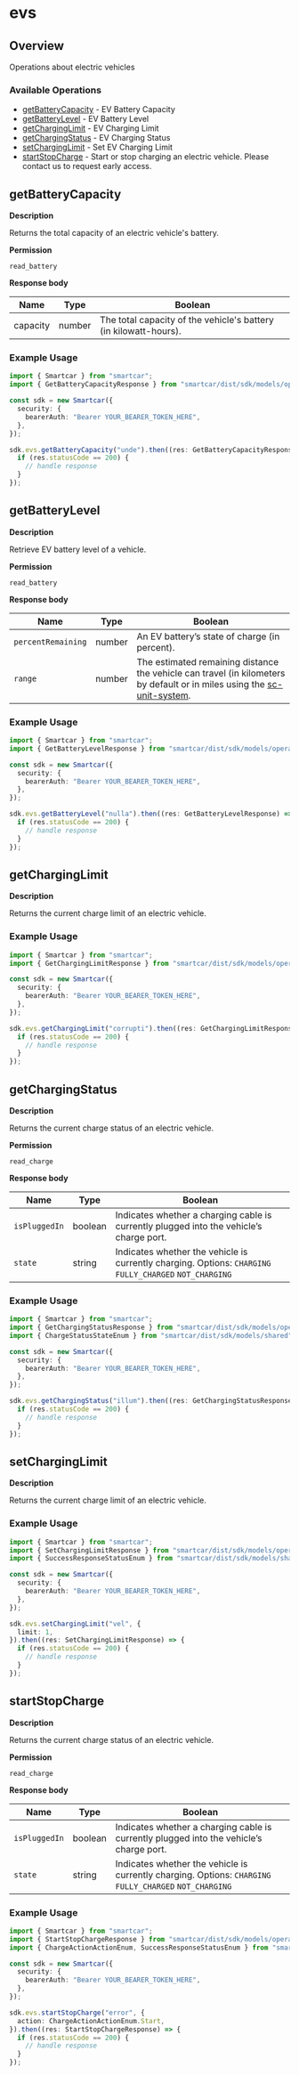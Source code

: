# evs

## Overview

Operations about electric vehicles

### Available Operations

* [getBatteryCapacity](#getbatterycapacity) - EV Battery Capacity
* [getBatteryLevel](#getbatterylevel) - EV Battery Level
* [getChargingLimit](#getcharginglimit) - EV Charging Limit
* [getChargingStatus](#getchargingstatus) - EV Charging Status
* [setChargingLimit](#setcharginglimit) - Set EV Charging Limit
* [startStopCharge](#startstopcharge) - Start or stop charging an electric vehicle. Please contact us to request early access.

## getBatteryCapacity

__Description__

Returns the total capacity of an electric vehicle's battery.

__Permission__

`read_battery`

__Response body__

|  Name 	|Type   	|Boolean   	|
|---	|---	|---	|
|  capacity|   number|  The total capacity of the vehicle's battery (in kilowatt-hours). 	|

### Example Usage

```typescript
import { Smartcar } from "smartcar";
import { GetBatteryCapacityResponse } from "smartcar/dist/sdk/models/operations";

const sdk = new Smartcar({
  security: {
    bearerAuth: "Bearer YOUR_BEARER_TOKEN_HERE",
  },
});

sdk.evs.getBatteryCapacity("unde").then((res: GetBatteryCapacityResponse) => {
  if (res.statusCode == 200) {
    // handle response
  }
});
```

## getBatteryLevel

__Description__

Retrieve EV battery level of a vehicle.

__Permission__

`read_battery`

__Response body__

|  Name 	|Type   	|Boolean   	|
|---	|---	|---	|
|  `percentRemaining`|   number|  An EV battery’s state of charge (in percent). 	|
|   `range`|   number	|   The estimated remaining distance the vehicle can travel (in kilometers by default or in miles using the [sc-unit-system](https://smartcar.com/docs/api?version=v2.0&language=cURL#request-headers).	|

### Example Usage

```typescript
import { Smartcar } from "smartcar";
import { GetBatteryLevelResponse } from "smartcar/dist/sdk/models/operations";

const sdk = new Smartcar({
  security: {
    bearerAuth: "Bearer YOUR_BEARER_TOKEN_HERE",
  },
});

sdk.evs.getBatteryLevel("nulla").then((res: GetBatteryLevelResponse) => {
  if (res.statusCode == 200) {
    // handle response
  }
});
```

## getChargingLimit

__Description__

Returns the current charge limit of an electric vehicle.

### Example Usage

```typescript
import { Smartcar } from "smartcar";
import { GetChargingLimitResponse } from "smartcar/dist/sdk/models/operations";

const sdk = new Smartcar({
  security: {
    bearerAuth: "Bearer YOUR_BEARER_TOKEN_HERE",
  },
});

sdk.evs.getChargingLimit("corrupti").then((res: GetChargingLimitResponse) => {
  if (res.statusCode == 200) {
    // handle response
  }
});
```

## getChargingStatus

__Description__

Returns the current charge status of an electric vehicle.

__Permission__

`read_charge`

__Response body__

|  Name 	|Type   	|Boolean   	|
|---	|---	|---	|
|  `isPluggedIn` 	|   boolean	|  Indicates whether a charging cable is currently plugged into the vehicle’s charge port. 	|
|   `state`	|   string	|   Indicates whether the vehicle is currently charging. Options: `CHARGING` `FULLY_CHARGED` `NOT_CHARGING`	|

### Example Usage

```typescript
import { Smartcar } from "smartcar";
import { GetChargingStatusResponse } from "smartcar/dist/sdk/models/operations";
import { ChargeStatusStateEnum } from "smartcar/dist/sdk/models/shared";

const sdk = new Smartcar({
  security: {
    bearerAuth: "Bearer YOUR_BEARER_TOKEN_HERE",
  },
});

sdk.evs.getChargingStatus("illum").then((res: GetChargingStatusResponse) => {
  if (res.statusCode == 200) {
    // handle response
  }
});
```

## setChargingLimit

__Description__

Returns the current charge limit of an electric vehicle.

### Example Usage

```typescript
import { Smartcar } from "smartcar";
import { SetChargingLimitResponse } from "smartcar/dist/sdk/models/operations";
import { SuccessResponseStatusEnum } from "smartcar/dist/sdk/models/shared";

const sdk = new Smartcar({
  security: {
    bearerAuth: "Bearer YOUR_BEARER_TOKEN_HERE",
  },
});

sdk.evs.setChargingLimit("vel", {
  limit: 1,
}).then((res: SetChargingLimitResponse) => {
  if (res.statusCode == 200) {
    // handle response
  }
});
```

## startStopCharge

__Description__

Returns the current charge status of an electric vehicle.

__Permission__

`read_charge`

__Response body__

|  Name 	|Type   	|Boolean   	|
|---	|---	|---	|
|  `isPluggedIn` 	|   boolean	|  Indicates whether a charging cable is currently plugged into the vehicle’s charge port. 	|
|   `state`	|   string	|   Indicates whether the vehicle is currently charging. Options: `CHARGING` `FULLY_CHARGED` `NOT_CHARGING`	|

### Example Usage

```typescript
import { Smartcar } from "smartcar";
import { StartStopChargeResponse } from "smartcar/dist/sdk/models/operations";
import { ChargeActionActionEnum, SuccessResponseStatusEnum } from "smartcar/dist/sdk/models/shared";

const sdk = new Smartcar({
  security: {
    bearerAuth: "Bearer YOUR_BEARER_TOKEN_HERE",
  },
});

sdk.evs.startStopCharge("error", {
  action: ChargeActionActionEnum.Start,
}).then((res: StartStopChargeResponse) => {
  if (res.statusCode == 200) {
    // handle response
  }
});
```
